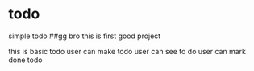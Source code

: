 # todo
simple todo
##gg bro this is first good project

this is basic todo user can make todo user can see to do user can mark done todo
